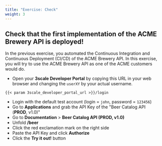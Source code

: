 ```yaml
---
title: "Exercise: Check"
weight: 3
---
```


## Check that the first implementation of the ACME Brewery API is deployed!

In the previous exercise, you automated the Continuous Integration and Continuous Deployment (CI/CD) of the ACME Brewery API. In this exercise, you will try to use the ACME Brewery API as one of the ACME customers would do.

- Open your **3scale Developer Portal** by copying this URL in your web browser and changing the `userXY` by your actual username.

```raw
{{< param 3scale_developer_portal_url >}}/login
```

- Login with the default test account (login = `john`, password = `123456`)
- Go to **Applications** and grab the API Key of the "Beer Catalog API (**PROD**, v1.0)"
- Go to **Documentation** > **Beer Catalog API (PROD, v1.0)**
- Unfold **/beer**
- Click the red exclamation mark on the right side
- Paste the API Key and click **Authorize**
- Click the **Try it out!** button
